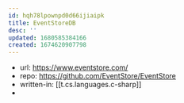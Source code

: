 ```yaml
---
id: hqh78lpownpd0d66ijiaipk
title: EventStoreDB
desc: ''
updated: 1680585384166
created: 1674620907798
---
```


- url: https://www.eventstore.com/
- repo: https://github.com/EventStore/EventStore
- written-in: [[t.cs.languages.c-sharp]]
- 